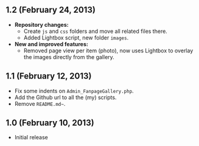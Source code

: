 ## 1.2 (February 24, 2013)
- **Repository changes:**
	- Create <code>js</code> and <code>css</code> folders and move all related files there.
	- Added Lightbox script, new folder <code>images</code>.
- **New and improved features:**
	- Removed page view per item (photo), now uses Lightbox to overlay the images directly from the gallery.

## 1.1 (February 12, 2013)
- Fix some indents on <code>Admin_FanpageGallery.php</code>.
- Add the Github url to all the (my) scripts.
- Remove <code>README.md~</code>.

## 1.0 (February 10, 2013)
- Initial release
